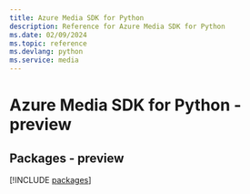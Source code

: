 ```yaml
---
title: Azure Media SDK for Python
description: Reference for Azure Media SDK for Python
ms.date: 02/09/2024
ms.topic: reference
ms.devlang: python
ms.service: media
---
```

# Azure Media SDK for Python - preview
## Packages - preview
[!INCLUDE [packages](media-index.md)]